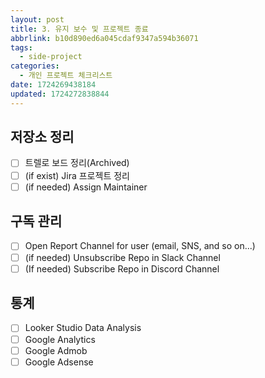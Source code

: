 ```yaml
---
layout: post
title: 3. 유지 보수 및 프로젝트 종료
abbrlink: b10d890ed6a045cdaf9347a594b36071
tags:
  - side-project
categories:
  - 개인 프로젝트 체크리스트
date: 1724269438184
updated: 1724272838844
---
```


## 저장소 정리

- [ ] 트렐로 보드 정리(Archived)
- [ ] (if exist) Jira 프로젝트 정리
- [ ] (if needed) Assign Maintainer

## 구독 관리

- [ ] Open Report Channel for user (email, SNS, and so on...)
- [ ] (if needed) Unsubscribe Repo in Slack Channel
- [ ] (If needed) Subscribe Repo in Discord Channel

## 통계

- [ ] Looker Studio Data Analysis
- [ ] Google Analytics
- [ ] Google Admob
- [ ] Google Adsense
